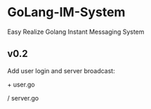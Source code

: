 # GoLang-IM-System
Easy Realize Golang Instant Messaging System

## v0.2
Add user login and server broadcast: 

\+ user.go 

/ server.go
